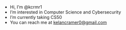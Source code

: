 - Hi, I’m @kcrmr1
- I’m interested in Computer Science and Cybersecurity
- I’m currently taking CS50
- You can reach me at kelancramer0@gmail.com
